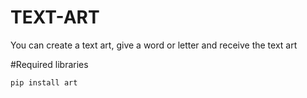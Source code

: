 # TEXT-ART
You can create a text art, give a word or letter and receive the text art


#Required libraries

```pip install art ```
